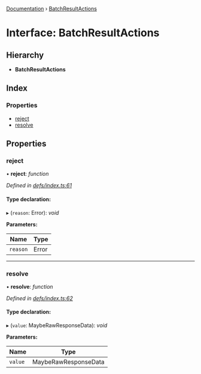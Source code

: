 [Documentation](../README.md) › [BatchResultActions](batchresultactions.md)

# Interface: BatchResultActions

## Hierarchy

* **BatchResultActions**

## Index

### Properties

* [reject](batchresultactions.md#reject)
* [resolve](batchresultactions.md#resolve)

## Properties

###  reject

• **reject**: *function*

*Defined in [defs/index.ts:61](https://github.com/badbatch/graphql-box/blob/4b3e24f/packages/fetch-manager/src/defs/index.ts#L61)*

#### Type declaration:

▸ (`reason`: Error): *void*

**Parameters:**

Name | Type |
------ | ------ |
`reason` | Error |

___

###  resolve

• **resolve**: *function*

*Defined in [defs/index.ts:62](https://github.com/badbatch/graphql-box/blob/4b3e24f/packages/fetch-manager/src/defs/index.ts#L62)*

#### Type declaration:

▸ (`value`: MaybeRawResponseData): *void*

**Parameters:**

Name | Type |
------ | ------ |
`value` | MaybeRawResponseData |

